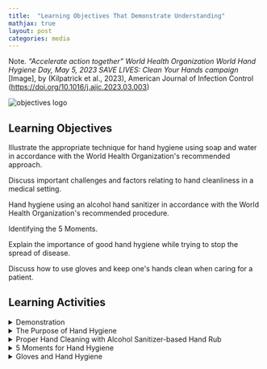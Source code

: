 ```yaml
---
title:  "Learning Objectives That Demonstrate Understanding"
mathjax: true
layout: post
categories: media
---
```


Note. _“Accelerate action together” World Health Organization World Hand Hygiene Day, May 5, 2023 SAVE LIVES: Clean Your Hands campaign_ [Image], by (Kilpatrick et al., 2023), American Journal of Infection Control (https://doi.org/10.1016/j.ajic.2023.03.003)

![objectives logo](https://perryjl-ATSU.github.io/assets/objectives.jpg)


## Learning Objectives

Illustrate the appropriate technique for hand hygiene using soap and water in accordance with the World Health Organization's recommended approach.

Discuss important challenges and factors relating to hand cleanliness in a medical setting.

Hand hygiene using an alcohol hand sanitizer in accordance with the World Health Organization's recommended procedure.

Identifying the 5 Moments.

Explain the importance of good hand hygiene while trying to stop the spread of disease.

Discuss how to use gloves and keep one's hands clean when caring for a patient.


## Learning Activities

<details>
  <summary>Demonstration</summary>
  <br>
  
  This video demonstrates the correct technique for handwashing using soap and water and appropriate hand-drying methods.
  {% include embed.html url="https://www.youtube.com/embed/IisgnbMfKvI" %}
 
</details>

<details>
  <summary>The Purpose of Hand Hygiene</summary>
  <br>
  
Pathogens, viruses, and fungi may spread faster in healthcare settings if healthcare workers do not wash their hands well enough. The goal of the five-situations approach is to keep patients safe and stop them from being moved at crucial times. Hand cleanliness, like washing one's hands, rubbing one's hands, and using medical hand antisepsis, is very important for keeping patients safe and avoiding illnesses.

Hand cleanliness means removing dirt, dead skin, and temporary germs from the hands while leaving the natural flora alone. If there are infections, washing one's hands in a certain way can help stop them from getting worse and spreading. This could lower the number of HAIs, which would save money on treating diseases that could have been avoided, lower the number of people who get sick or die, and lower the number of antibiotics people take, lowering drug resistance.

By lowering the amount of people who get HAIs, lowering drug use, and lowering antibiotic resistance, following hand cleanliness guidelines could save lives and money.  
<br>
****


</details>
 
<details>  
  
  <summary>Proper Hand Cleaning with Alcohol Sanitizer-based Hand Rub </summary>
  <br>
  
Alcohol sanitizer is a widely used method of hand hygiene due to its effective germ elimination and long-lasting properties. The structure of proteins is altered by alcohol sanitizer, which helps prevent their inactivation and transfer onto hands. Using alcohol sanitizer is a convenient option for busy workplaces, as it only takes 20-30 seconds. It does not require additional space, pots, water, or clothing and can be placed directly where care is provided. Alcohol is a highly flammable substance and should always be kept at a safe distance from any open flames. Using alcohol sanitizers at the point of care could potentially decrease wait times. 
<br>
****

 
</details>

<details>
  <summary>5 Moments for Hand Hygiene</summary>
  <br>
  
The importance of hand hygiene in a hospital setting is highlighted by the 5 Moments evidence-based approach. The aim of this united vision is to increase awareness among people about the appropriate times to wash their hands in five settings. The strategy aims to prioritize the needs of both users and patients, ensuring effectiveness in various care settings and among healthcare professionals. It also emphasizes seamless integration into existing processes.  
  

<img
  src="https://perryjl-ATSU.github.io/assets/5moments.jpg" 
  alt="Alt text"
  title="Optional title"
  style="display: inline-block; margin: 0 auto; max-width: 300px">
<br>
Note. _“Accelerate action together” World Health Organization World Hand Hygiene Day, May 5, 2023 SAVE LIVES: Clean Your Hands campaign_ [Image], by (Kilpatrick et al., 2023), American Journal of Infection Control (https://doi.org/10.1016/j.ajic.2023.03.003)
</details>

<details>
  <summary>Gloves and Hand Hygiene</summary>
  <br>
  
To minimize the risk of contracting illnesses, it is recommended to use gloves in addition to regular hand washing. Gloves are necessary to prevent contamination from blood, bodily fluids, mucosal membranes, damaged skin, infectious materials, and chemicals. Prior to interacting with a patient, it is essential to wash hands and wear gloves, which should be properly removed afterward. Using only one pair of gloves per person is insufficient. It is advisable to wash hands when transitioning between uncontaminated areas of the body, such as after performing procedures like phlebotomy on the arm followed by a wound dressing on the stomach. To prevent contamination from improper technique or undetectable cracks in gloves, washing hands regularly after removing them is crucial. It is important to clean hands before and after wearing gloves to prevent the transmission of germs.
<br>



<img
  src="https://perryjl-ATSU.github.io/assets/glove.JPG" 
  alt="Alt text"
  title="Gloved Hand"
  style="display: inline-block; margin: 0 auto; max-width: 300px">
<br>
****

 
</details>


